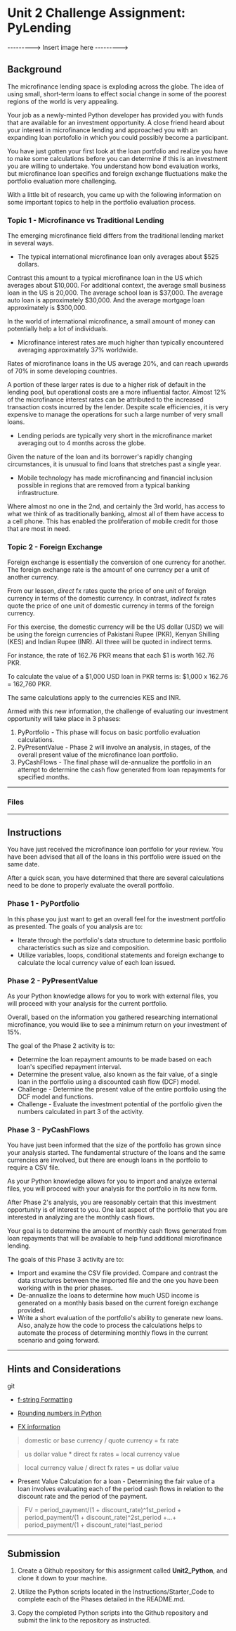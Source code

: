 # Unit 2 Challenge Assignment: PyLending

--------->
Insert image here
--------->

## Background

The microfinance lending space is exploding across the globe. The idea of using small, short-term loans to effect social change in some of the poorest regions of the world is very appealing.

Your job as a newly-minted Python developer has provided you with funds that are available for an investment opportunity. A close friend heard about your interest in microfinance lending and approached you with an expanding loan portofolio in which you could possibly become a participant.

You have just gotten your first look at the loan portfolio and realize you have to make some calculations before you can determine if this is an investment you are willing to undertake. You understand how bond evaluation works, but microfinance loan specifics and foreign exchange fluctuations make the portfolio evaluation more challenging.

With a little bit of research, you came up with the following information on some important topics to help in the portfolio evaluation process.


### Topic 1 - Microfinance vs Traditional Lending

The emerging microfinance field differs from the traditional lending market in several ways.

 - The typical international microfinance loan only averages about $525 dollars.

Contrast this amount to a typical microfinance loan in the US which averages about $10,000. For additional context, the average small business loan in the US is 20,000. The average school loan is $37,000. The average auto loan is approximately $30,000. And the average mortgage loan approximately is $300,000.

In the world of international microfinance, a small amount of money can potentially help a lot of individuals.

 - Microfinance interest rates are much higher than typically encountered averaging approximately 37% worldwide.

Rates of microfinance loans in the US average 20%, and can reach upwards of 70% in some developing countries.

A portion of these larger rates is due to a higher risk of default in the lending pool, but operational costs are a more influential factor. Almost 12% of the microfinance interest rates can be attributed to the increased transaction costs incurred by the lender. Despite scale efficiencies, it is very expensive to manage the operations for such a large number of very small loans.

- Lending periods are typically very short in the microfinance market averaging out to 4 months across the globe.

Given the nature of the loan and its borrower's rapidly changing circumstances, it is unusual to find loans that stretches past a single year.

- Mobile technology has made microfinancing and financial inclusion possible in regions that are removed from a typical banking infrastructure.

Where almost no one in the 2nd, and certainly the 3rd world, has access to what we think of as traditionally banking, almost all of them have access to a cell phone. This has enabled the proliferation of mobile credit for those that are most in need.

### Topic 2 - Foreign Exchange

Foreign exchange is essentially the conversion of one currency for another. The foreign exchange rate is the amount of one currency per a unit of another currency.

From our lesson, _direct_ fx rates quote the price of one unit of foreign currency in terms of the domestic currency. In contrast, _indirect_ fx rates quote the price of one unit of domestic currency in terms of the foreign currency.

For this exercise, the domestic currency will be the US dollar (USD) we will be using the foreign currencies of Pakistani Rupee (PKR), Kenyan Shilling (KES) and Indian Rupee (INR). All three will be quoted in indirect terms.

For instance, the rate of 162.76 PKR means that each $1 is worth 162.76 PKR.

To calculate the value of a $1,000 USD loan in PKR terms is:  $1,000 x 162.76 = 162,760 PKR.

The same calculations apply to the currencies KES and INR.


Armed with this new information, the challenge of evaluating our investment opportunity will take place in 3 phases:

1. PyPortfolio - This phase will focus on basic portfolio evaluation calculations.
2. PyPresentValue - Phase 2 will involve an analysis, in stages, of the overall present value of the microfinance loan portfolio.
3. PyCashFlows - The final phase will de-annualize the portfolio in an attempt to determine the cash flow generated from loan repayments for specified months.

---

### Files

---


## Instructions

You have just received the microfinance loan portfolio for your review.  You have been advised that all of the loans in this portfolio were issued on the same date.

After a quick scan, you have determined that there are several calculations need to be done to properly evaluate the overall portfolio.

### Phase 1 - PyPortfolio

In this phase you just want to get an overall feel for the investment portfolio as presented. The goals of you analysis are to:

 * Iterate through the portfolio's data structure to determine basic portfolio characteristics such as size and composition.
 * Utilize variables, loops, conditional statements and foreign exchange to calculate the local currency value of each loan issued.



### Phase 2 - PyPresentValue


As your Python knowledge allows for you to work with external files, you will proceed with your analysis for the current portfolio.

Overall, based on the information you gathered researching international microfinance, you would like to see a minimum return on your investment of 15%.

The goal of the Phase 2 activity is to:

 * Determine the loan repayment amounts to be made based on each loan's specified repayment interval.
 * Determine the present value, also known as the fair value, of a single loan in the portfolio using a discounted cash flow (DCF) model.
 * Challenge - Determine the present value of the entire portfolio using the DCF model and functions.
 * Challenge - Evaluate the investment potential of the portfolio given the numbers calculated in part 3 of the activity.


### Phase 3 - PyCashFlows

You have just been informed that the size of the portfolio has grown since your analysis started. The fundamental structure of the loans and the same currencies are involved, but there are enough loans in the portfolio to require a CSV file.

As your Python knowledge allows for you to import and analyze external files, you will proceed with your analysis for the portfolio in its new form.

After Phase 2's analysis, you are reasonably certain that this investment opportunity is of interest to you. One last aspect of the portfolio that you are interested in analyzing are the monthly cash flows.

Your goal is to determine the amount of monthly cash flows generated from loan repayments that will be available to help fund additional microfinance lending.

The goals of this Phase 3 activity are to:

* Import and examine the CSV file provided. Compare and contrast the data structures between the imported file and the one you have been working with in the prior phases.
* De-annualize the loans to determine how much USD income is generated on a monthly basis based on the current foreign exchange provided.
* Write a short evaluation of the portfolio's ability to generate new loans. Also, analyze how the code to process the calculations helps to automate the process of determining monthly flows in the current scenario and going forward.

---

## Hints and Considerations
git
* [f-string Formatting](https://realpython.com/python-f-strings/)

* [Rounding numbers in Python](https://realpython.com/python-rounding/)

* [FX information](https://admiralmarkets.com/education/articles/forex-basics/forex-direct-quote-vs-forex-indirect-quote)

> domestic or base currency / quote currency = fx rate

> us dollar value * direct fx rates = local currency value

> local currency value / direct fx rates = us dollar value

* Present Value Calculation for a loan - Determining the fair value of a loan involves evaluating each of the period cash flows in relation to the discount rate and the period of the payment.

> FV = period_payment/(1 + discount_rate)^1st_period + period_payment/(1 + discount_rate)^2st_period +...+ period_payment/(1 + discount_rate)^last_period

---

## Submission

1. Create a Github repository for this assignment called **Unit2_Python**, and clone it down to your machine.

2. Utilize the Python scripts located in the Instructions/Starter_Code to complete each of the Phases detailed in the README.md.


3. Copy the completed Python scripts into the Github repository and submit the link to the repository as instructed.
